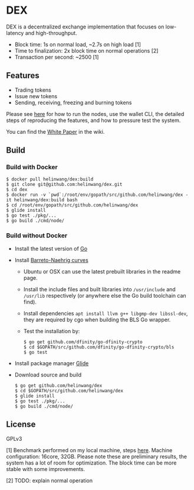 # DEX

DEX is a decentralized exchange implementation that focuses on
low-latency and high-throughput.

- Block time: 1s on normal load, ~2.7s on high load [1]
- Time to	finalization: 2x block time on normal operations [2]
- Transaction per second: ~2500 [1]

## Features

- Trading tokens
- Issue new tokens
- Sending, receiving, freezing and burning tokens

Please see [here](./commands.md) for how to run the nodes, use the wallet CLI, the
detailed steps of reproducing the features, and how to pressure test the system.

You can find the [White Paper](https://github.com/helinwang/dex/wiki/White-Paper) in the wiki.

## Build

### Build with Docker

```
$ docker pull helinwang/dex:build
$ git clone git@github.com:helinwang/dex.git
$ cd dex
$ docker run -v `pwd`:/root/env/gopath/src/github.com/helinwang/dex -it helinwang/dex:build bash
$ cd /root/env/gopath/src/github.com/helinwang/dex
$ glide install
$ go test ./pkg/...
$ go build ./cmd/node/
```

### Build without Docker

- Install the latest version of [Go](https://golang.org/doc/install#install)

- Install [Barreto-Naehrig curves](https://github.com/dfinity/bn)

  - Ubuntu or OSX can use the latest prebuilt libraries in the readme
    page.
  
  - Install the include files and built libraries into `/usr/include`
    and `/usr/lib` respectively (or anywhere else the Go build
    toolchain can find).

  - Install dependencies `apt install llvm g++ libgmp-dev libssl-dev`,
    they are required by cgo when building the BLS Go wrapper.

  - Test the installation by:
    ```
    $ go get github.com/dfinity/go-dfinity-crypto
    $ cd $GOPATH/src/github.com/dfinity/go-dfinity-crypto/bls
    $ go test
    ```

- Install package manager [Glide](https://glide.sh/)

- Download source and build
  ```
  $ go get github.com/helinwang/dex
  $ cd $GOPATH/src/github.com/helinwang/dex
  $ glide install
  $ go test ./pkg/...
  $ go build ./cmd/node/
  ```

## License

GPLv3

[1] Benchmark performed on my local machine, steps [here](./commands.md#pressure-testing). Machine configuration: 16core, 32GB. Please note these are preliminary results, the system has a lot of room for optimization. The block time can be more stable with some improvements.

[2] TODO: explain normal operation
